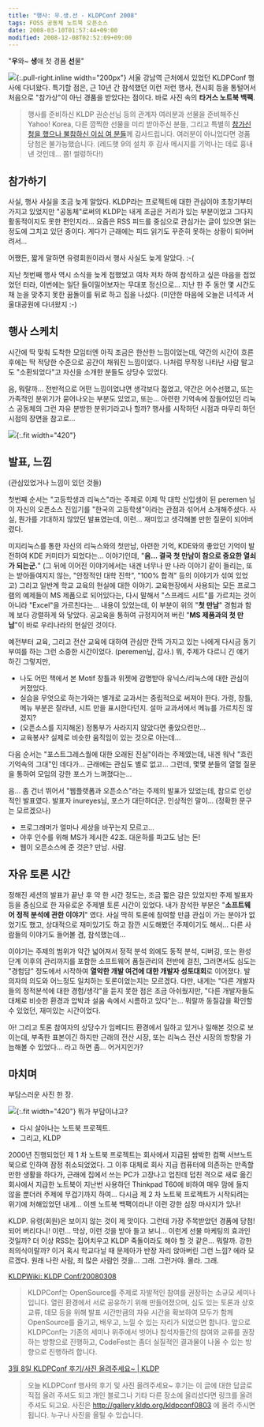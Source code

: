 ```yaml
---
title: "행사: 우.생.선 - KLDPConf 2008"
tags: FOSS 공동체 노트북 오픈소스
date: 2008-03-10T01:57:44+09:00
modified: 2008-12-08T02:52:09+09:00
---
```

"**우**와~ **생**애 첫 경품 **선**물"

![](/attachments/2008-03-10-targus.png){:.pull-right.inline width="200px"}
서울 강남역 근처에서 있었던 KLDPConf 행사에 다녀왔다. 특기할 점은, 근 10년
간 참석했던 이런 저런 행사, 전시회 등을 통털어서 처음으로 "참가상"이 아닌
경품을 받았다는 점이다. 바로 사진 속의 **타거스 노트북 백팩**.

> 행사를 준비하신 KLDP 권순선님 등의 관계자 여러분과 선물을 준비해주신
> Yahoo! Korea, 다른 깜찍한 선물을 미리 받아주신 분들, 그리고 특별히
> [참가신청을 했으나 불참하신 이십 여 분들](http://kldp.org/node/91758#comment-433138)께 감사드립니다.
> 여러분이 아니었다면 경품 당첨은 불가능했습니다. (레드햇 9의 설치 후
> 감사 메시지를 기억나는 데로 흉내낸 것인데... 쫌! 썰렁하다!)

## 참가하기

사실, 행사 사실을 조금 늦게 알았다.
KLDP라는 프로젝트에 대한 관심이야 초창기부터 가지고 있었지만 "공동체"로써의
KLDP는 내게 조금은 거리가 있는 부분이었고 그다지 활동적이지도 못한 편인지라...
요즘은 RSS 피드를 중심으로 관심가는 글이 있으면 읽는 정도에 그치고 있던
중이다. 게다가 근래에는 피드 읽기도 꾸준히 못하는 상황이 되어버려서...

어쨌든, 짧게 말하면 유령회원이라서 행사 사실도 늦게 알았다. :-(

지난 첫번째 행사 역시 소식을 늦게 접했었고 여차 저차 하여 참석하고 싶은
마음을 접었었던 터라, 이번에는 일단 들이밀어보자는 무대포 정신으로... 지난
한 주 동안 몇 시간도 채 눈을 맞추지 못한 꿈돌이를 뒤로 하고 집을 나섰다.
(미안한 마음에 오늘은 녀석과 서울대공원에 다녀왔지 :-)


## 행사 스케치

시간에 딱 맞춰 도착한 모임터엔 아직 조금은 한산한 느낌이었는데, 약간의
시간이 흐른 후에는 딱 적당한 수준으로 공간이 채워진 느낌이었다. 나처럼
무작정 나타난 사람 말고도 "소환되었다"고 자신을 소개한 분들도 상당수 있었다.

음, 뭐랄까...
전반적으로 어떤 느낌이었냐면 생각보다 젋었고, 약간은 어수선했고, 또는
가족적인 분위기가 묻어나오는 부분도 있었고, 또는... 아련한 기억속에
잠들어있던 리눅스 공동체의 그런 자유 분방한 분위기라고나 할까? 행사를
시작하던 시점과 마무리 하던 시점의 장면을 참고로...

![](/attachments/2008-03-10-sketch-small.png){:.fit width="420"}

## 발표, 느낌

(관심있었거나 느낌이 있던 것들)

첫번째 순서는 "고등학생과 리눅스"라는 주제로 이제 막 대학 신입생이 된
peremen 님이 자신의 오픈소스 진입기를 "한국의 고등학생"이라는 관점과
섞어서 소개해주셨다. 사실, 뭔가를 기대하지 않았던 발표였는데, 이런...
재미있고 생각해볼 만한 질문이 되어버렸다.

미지리눅스를 통한 자신의 리눅스와의 첫만남, 아련한 기억, KDE와의 좋았던
기억이 발전하여 KDE 커미터가 되었다는... 이야기인데, "**음... 결국 첫 만남이
참으로 중요한 열쇠가 되는군.**" (그 뒤에 이어진 이야기에서는 내겐 너무나
딴 나라 이야기 같이 들리는, 또는 받아들여지지 않는, "안정적인 대학 진학",
"100% 합격" 등의 이야기가 섞여 있었고) 그리고 일반계 학교 교육의 현실에
대한 이야기. 교육현장에서 사용되는 모든 프로그램의 예제들이 MS 제품으로
되어있다는, 다시 말해서 "스프레드 시트"를 가르치는 것이 아니라 "Excel"을
가르친다는... 내용이 있었는데, 이 부분이 위의 "**첫 만남**" 경험과 함께
보다 강렬하게 와 닿았다.
공교육을 통하여 규정지어져 버린 "**MS 제품과의 첫 만남**"이 바로 우리나라의
현실인 것이다.

예전부터 교육, 그리고 전산 교육에 대하여 관심만 잔뜩 가지고 있는 나에게
다시금 동기부여를 하는 그런 소중한 시간이었다. (peremen님, 감사.) 뭐,
주제가 다르니 긴 얘기 하긴 그렇지만,

- 나도 어떤 책에서 본 Motif 창틀과 위젯에 감명받아 유닉스/리눅스에 대한
  관심이 커졌었다.
- 실습을 무엇으로 하는가와는 별개로 교과서는 중립적으로 써져야 한다.
  가령, 창틀, 메뉴 부분은 잘라낸, 시트 만을 표시한다던지.
  설마 교과서에서 메뉴를 가르치진 않겠지?
- (오픈소스를 지지해온) 정통부가 사라지지 않았다면 좋았으련만...
- 교육봉사? 실제로 비슷한 움직임이 있는 것으로 아는데...

다음 순서는 "포스트그레스퀄에 대한 오래된 진실"이라는 주제였는데, 내겐 워낙
"흐린 기억속의 그대"인 데다가... 근래에는 관심도 별로 없고... 그런데,
몇몇 분들의 열혈 질문을 통하여 모임의 강한 포스가 느껴졌다는...

음... 좀 건너 뛰어서 "웹플랫폼과 오픈소스"라는 주제의 발표가 있었는데,
참으로 인상적인 발표였다. 발표자 inureyes님, 포스가 대단하더군. 인상적인
말이... (정확한 문구는 모르겠으나)

- 프로그래머가 얼마나 세상을 바꾸는지 모르고...
- 야후 인수를 위해 MS가 제시한 42조. 대운하를 파고도 남는 돈!
- 웹이 오픈소스에 준 것은? 만남. 사람.


## 자유 토론 시간

정해진 세션의 발표가 끝난 후 약 한 시간 정도는, 조금 짧은 감은 있었지만
주제 발표자 등을 중심으로 한 자유로운 주제별 토론 시간이 있었다. 내가
참석한 부분은 "**소프트웨어 정적 분석에 관한 이야기**" 였다. 사실 딱히 토론에
참여할 만큼 관심이 가는 분야가 없었기도 했고, 상대적으로 재미있기도 하고
잠깐 시도해봤던 주제이기도 해서... 다른 사람들의 이야기도 들어볼 겸,
참석했는데...

이야기는 주제의 범위가 약간 넓어져서 정적 분석 외에도 동적 분석, 디버깅,
또는 완성 단계 이후의 관리까지를 포함한 소프트웨어 품질관리의 전반에 걸친,
그러면서도 심도는 "경험담" 정도에서 시작하여 **열악한 개발 여건에 대한
개발자 성토대회**로 이어졌다.
발의자의 의도와 어느정도 일치하는 토론이었는지는 모르겠다. 다만, 내게는
"다른 개발자들의 정적분석에 대한 경험/생각"을 듣지 못한 점은 조금 아쉬웠지만,
"다른 개발자들도 대체로 비슷한 환경과 압박과 설움 속에서 시름하고 있다"는...
뭐랄까 동질감을 확인할 수 있었던, 재미있는 시간이었다.

아! 그리고 토론 참여자의 상당수가 임베디드 환경에서 일하고 있거나 일해본
것으로 보이는데, 부족한 표본이긴 하지만 근래의 전산 시장, 또는 리눅스
전산 시장의 방향을 가늠해볼 수 있었다... 라고 하면 좀... 어거지인가?


## 마치며

부담스러운 사진 한 장.

![](/attachments/2008-03-10-backpack.png){:.fit width="420"}
뭐가 부담이냐고?

- 다시 살아나는 노트북 프로젝트.
- 그리고, KLDP

2000년 진행되었던 제 1 차 노트북 프로젝트는 회사에서 지급된 쌈박한 컴팩
서브노트북으로 인하여 잠정 취소되었었다. 그 이후 대체로 회사 지급 컴퓨터에
의존하는 만족할만한 생활을 하다가, 근래에 집에서 쓰는 PC가 고장나고 업친데
덥친 격으로 새로 옮긴 회사에서 지급한 노트북이 지난번 사용하던
Thinkpad T60에 비하여 매우 맘에 들지 않을 뿐더러 주제에 무겁기까지 하여...
다시금 제 2 차 노트북 프로젝트가 시작되려는 위기에 처해있었던 내게...
이젠 노트북 백팩이라니! 이런 강한 심장 마사지가 있나!

KLDP. 유령(회원)은 보이지 않는 것이 제 맛이다. 그런데 가장 주목받았던
경품에 당첨! 되어 버리다니! 이런... 막상, 이런 것을 받아 들고 보니...
이런게 선물 마케팅의 효과인 것일까? 더 이상 RSS는 집어치우고 KLDP
죽돌이라도 해야 할 것 같은... 뭐랄까. 강한 죄의식이랄까?
이거 혹시 학교다닐 때 문제아가 반장 자리 앉아버린 그런 느낌? 에라 모르겠다.
원래 나란 사람, 죄 많은 사람인 것을... 그래. 그런거야. 몰라. 그래.


[KLDPWiki: KLDP Conf/20080308](http://wiki.kldp.org/wiki.php/KLDPConf/20080308) 

> KLDPConf는 OpenSource를 주제로 자발적인 참여를 권장하는 소규모 세미나입니다. 열린 환경에서 서로 공유하기 위해 만들어졌으며, 심도 있는 토론과 상호 교류, 데모 등을 위해 발표 시간만큼의 자유 시간을 확보하여 모두가 함께 OpenSource를 즐기고, 배우고, 느낄 수 있는 자리가 되었으면 합니다. 앞으로 KLDPConf는 기존의 세미나 위주에서 벗어나 참석자들간의 참여와 교류를 권장하는 방향으로 진행하고, CodeFest는 좀더 실질적인 결과물이 나올 수 있는 방향으로 진행하려 합니다.

[3월 8일 KLDPConf 후기/사진 올려주세요~ \| KLDP](http://kldp.org/node/91758) 

> 오늘 KLDPConf 행사의 후기 및 사진 올려주세요~ 후기는 이 글에 대한 답글로 직접 올려 주셔도 되고 개인 블로그나 기타 다른 장소에 올리셨다면 링크를 올려 주셔도 되고요. 사진은 http://gallery.kldp.org/kldpconf0803 에 올려 주시면 됩니다. 누구나 사진을 올릴 수 있습니다.


